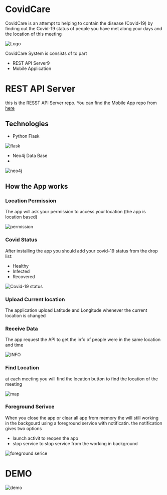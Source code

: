 # CovidCare
CovidCare is an attempt to helping to contain the disease (Covid-19) by finding out the Covid-19 status of people you have met along your days and the location of this meeting

![Logo](https://github.com/DiaaZiada/CovidCare-AndroidApp/blob/master/images/Screenshot%20from%202020-12-08%2015-04-29.png)

CovidCare System is consists of to part
* REST API Server9
* Mobile Application

# REST API Server 
this is the RESST API Server repo. You can find the Mobile App repo from [here](https://github.com/DiaaZiada/CovidCare-AndroidApp)

## Technologies
* Python Flask

![flask](https://github.com/DiaaZiada/CovidCare-Server/blob/master/images/1_0G5zu7CnXdMT9pGbYUTQLQ.png)

* Neo4j Data Base
* 
![neo4j](https://github.com/DiaaZiada/CovidCare-Server/blob/master/images/0_d2b2ohG7o_hnbYVx.png)

## How the App works

### Location Permission
The app will ask your permission to access your location (the app is location based)

![permission](https://github.com/DiaaZiada/CovidCare-AndroidApp/blob/master/images/Screenshot_2020-12-08-15-42-12-635_com.google.android.packageinstaller.jpg)

### Covid Status
After installing the app you should add  your covid-19 status from the drop list:
* Healthy
* Infected
* Recovered

![Covid-19 status](https://github.com/DiaaZiada/CovidCare-AndroidApp/blob/master/images/Screenshot_2020-12-08-15-01-53-702_com.example.covidcare.jpg)

### Upload Current location
The application upload Latitude and Longitude whenever the current location is changed 
### Receive Data
The app request the API to get the info of people were in the same location and time

![INFO](https://github.com/DiaaZiada/CovidCare-AndroidApp/blob/master/images/Screenshot_2020-12-08-15-01-44-173_com.example.covidcare.jpg)

### Find Location
at each meeting you will find the location button to find the location of the meeting 

![map](https://github.com/DiaaZiada/CovidCare-AndroidApp/blob/master/images/Screenshot_2020-12-08-15-02-06-101_com.example.covidcare.jpg)

### Foreground Serivce
When you close the app or clear all app from memory the will still working in the backgourd using a foreground service with notificatin.
the notification gives two options 
* launch activit to reopen the app
* stop service to stop service from the working in background

![foreground serice](https://github.com/DiaaZiada/CovidCare-AndroidApp/blob/master/images/IMG_20201208_155519.jpg)


# DEMO
![demo](https://github.com/DiaaZiada/CovidCare-AndroidApp/blob/master/images/gifout.gif)





